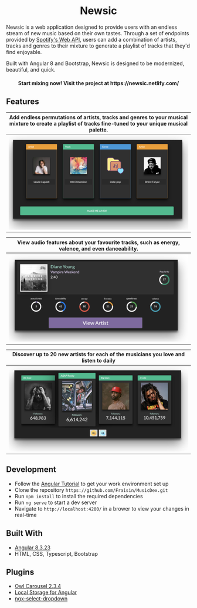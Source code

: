 <h1 align="center">
  Newsic
</h1>

Newsic is a web application designed to provide users with an endless stream of new music based on their own tastes. Through a set of endpoints provided by [Spotify's Web API](https://developer.spotify.com/documentation/web-api/), users can add a combination of artists, tracks and genres to their mixture to generate a playlist of tracks that they'd find enjoyable. 

Built with Angular 8 and Bootstrap, Newsic is designed to be modernized, beautiful, and quick.


<h4 align="center">Start mixing now! Visit the project at https://newsic.netlify.com/</h4>

<h2>Features</h2>

| **Add endless permutations of artists, tracks and genres to your musical mixture to create a playlist of tracks fine-tuned to your unique musical palette.** |
|:--:| 
| <img src="src/assets/userMix.png"/> | 

| **View audio features about your favourite tracks, such as energy, valence, and even danceability.** |
|:--:| 
| <img src="src/assets/trackFeatures.png"/> | 

| **Discover up to 20 new artists for each of the musicians you love and listen to daily** |
|:--:| 
| <img src="src/assets/similarArtists.png"/> | 

<h2>Development</h2>

* Follow the [Angular Tutorial](https://angular.io/guide/setup-local) to get your work environment set up
* Clone the repository ```https://github.com/Fraisin/MusicDex.git```
* Run ```npm install``` to install the required dependencies
* Run ```ng serve``` to start a dev server 
* Navigate to ```http://localhost:4200/``` in a brower to view your changes in real-time

<h2>Built With</h2>

* [Angular 8.3.23](https://github.com/angular/angular-cli)
* HTML, CSS, Typescript, Bootstrap

<h2>Plugins</h2>

* [Owl Carousel 2.3.4](https://owlcarousel2.github.io/OwlCarousel2/)
* [Local Storage for Angular](https://github.com/cyrilletuzi/angular-async-local-storage)
* [ngx-select-dropdown](https://github.com/manishjanky/ngx-select-dropdown)
